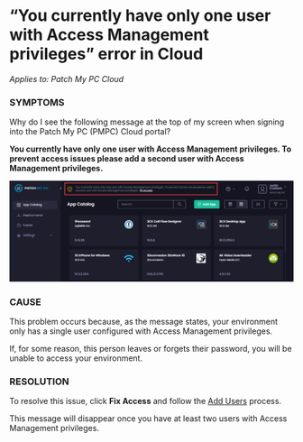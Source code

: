 # “You currently have only one user with Access Management privileges” error in Cloud

_Applies to: Patch My PC Cloud_

### SYMPTOMS

Why do I see the following message at the top of my screen when signing into the Patch My PC (PMPC) Cloud portal?

<strong>You currently have only one user with Access Management privileges. To prevent access issues please add a second user with Access Management privileges.</strong>

![PMPC Portal showing the “You currently have only one user with Access Management privileges” message](/_images/image-(1758).png "PMPC Portal showing the “You currently have only one user with Access Management privileges” message")

### CAUSE

This problem occurs because, as the message states, your environment only has a single user configured with Access Management privileges.&#x20;

If, for some reason, this person leaves or forgets their password, you will be unable to access your environment.

### RESOLUTION

To resolve this issue, click <strong>Fix Access</strong> and follow the [Add Users](../../cloud-administration/manage-cloud-users/add-a-cloud-user.md) process.

This message will disappear once you have at least two users with Access Management privileges.